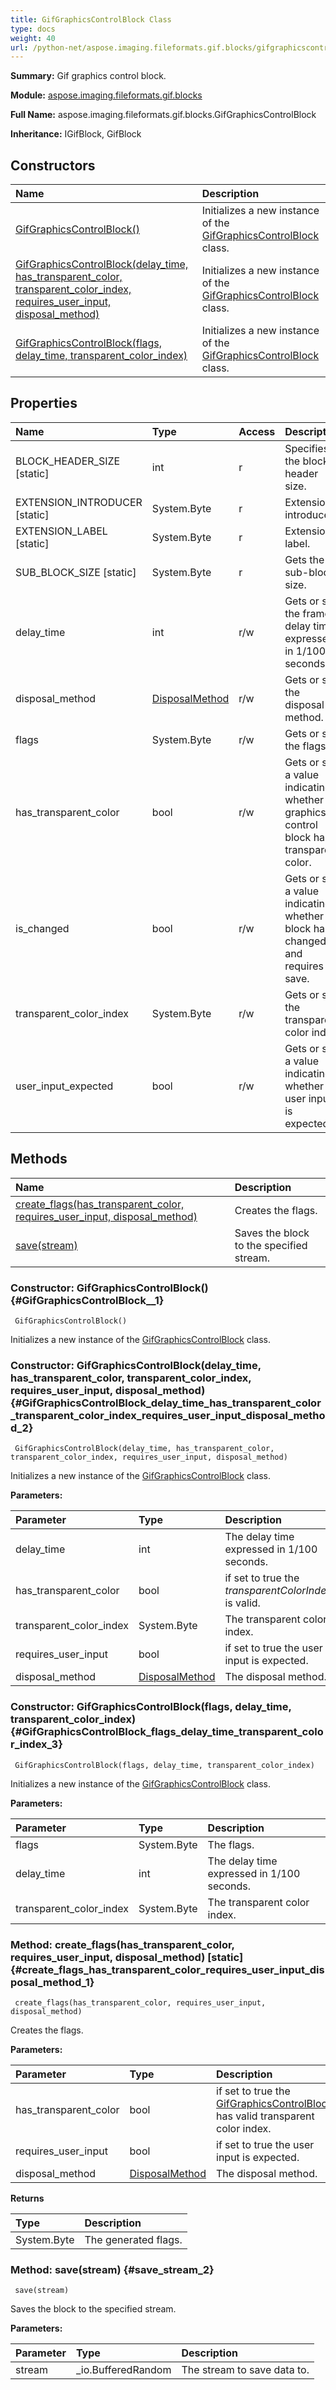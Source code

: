 ```yaml
---
title: GifGraphicsControlBlock Class
type: docs
weight: 40
url: /python-net/aspose.imaging.fileformats.gif.blocks/gifgraphicscontrolblock/
---
```


**Summary:** Gif graphics control block.

**Module:** [aspose.imaging.fileformats.gif.blocks](/imaging/python-net/aspose.imaging.fileformats.gif.blocks/)

**Full Name:** aspose.imaging.fileformats.gif.blocks.GifGraphicsControlBlock

**Inheritance:** IGifBlock, GifBlock

## **Constructors**
| **Name** | **Description** |
| :- | :- |
| [GifGraphicsControlBlock()](#GifGraphicsControlBlock__1) | Initializes a new instance of the [GifGraphicsControlBlock](/imaging/python-net/aspose.imaging.fileformats.gif.blocks/gifgraphicscontrolblock/) class. |
| [GifGraphicsControlBlock(delay_time, has_transparent_color, transparent_color_index, requires_user_input, disposal_method)](#GifGraphicsControlBlock_delay_time_has_transparent_color_transparent_color_index_requires_user_input_disposal_method_2) | Initializes a new instance of the [GifGraphicsControlBlock](/imaging/python-net/aspose.imaging.fileformats.gif.blocks/gifgraphicscontrolblock/) class. |
| [GifGraphicsControlBlock(flags, delay_time, transparent_color_index)](#GifGraphicsControlBlock_flags_delay_time_transparent_color_index_3) | Initializes a new instance of the [GifGraphicsControlBlock](/imaging/python-net/aspose.imaging.fileformats.gif.blocks/gifgraphicscontrolblock/) class. |
## **Properties**
| **Name** | **Type** | **Access** | **Description** |
| :- | :- | :- | :- |
| BLOCK_HEADER_SIZE [static] | int | r | Specifies the block header size. |
| EXTENSION_INTRODUCER [static] | System.Byte | r | Extension introducer. |
| EXTENSION_LABEL [static] | System.Byte | r | Extension label. |
| SUB_BLOCK_SIZE [static] | System.Byte | r | Gets the sub-block size. |
| delay_time | int | r/w | Gets or sets the frame delay time expressed in 1/100 seconds. |
| disposal_method | [DisposalMethod](/imaging/python-net/aspose.imaging.fileformats.gif/disposalmethod/) | r/w | Gets or sets the disposal method. |
| flags | System.Byte | r/w | Gets or sets the flags. |
| has_transparent_color | bool | r/w | Gets or sets a value indicating whether graphics control block has transparent color. |
| is_changed | bool | r/w | Gets or sets a value indicating whether block has changed and requires save. |
| transparent_color_index | System.Byte | r/w | Gets or sets the transparent color index. |
| user_input_expected | bool | r/w | Gets or sets a value indicating whether user input is expected. |
## **Methods**
| **Name** | **Description** |
| :- | :- |
| [create_flags(has_transparent_color, requires_user_input, disposal_method)](#create_flags_has_transparent_color_requires_user_input_disposal_method_1) | Creates the flags. |
| [save(stream)](#save_stream_2) | Saves the block to the specified stream. |


### Constructor: GifGraphicsControlBlock() {#GifGraphicsControlBlock__1}


```
 GifGraphicsControlBlock() 
```

Initializes a new instance of the [GifGraphicsControlBlock](/imaging/python-net/aspose.imaging.fileformats.gif.blocks/gifgraphicscontrolblock/) class.

### Constructor: GifGraphicsControlBlock(delay_time, has_transparent_color, transparent_color_index, requires_user_input, disposal_method) {#GifGraphicsControlBlock_delay_time_has_transparent_color_transparent_color_index_requires_user_input_disposal_method_2}


```
 GifGraphicsControlBlock(delay_time, has_transparent_color, transparent_color_index, requires_user_input, disposal_method) 
```

Initializes a new instance of the [GifGraphicsControlBlock](/imaging/python-net/aspose.imaging.fileformats.gif.blocks/gifgraphicscontrolblock/) class.

**Parameters:**

| Parameter | Type | Description |
| :- | :- | :- |
| delay_time | int | The delay time expressed in 1/100 seconds. |
| has_transparent_color | bool | if set to <c>true</c> the _transparentColorIndex_ is valid. |
| transparent_color_index | System.Byte | The transparent color index. |
| requires_user_input | bool | if set to <c>true</c> the user input is expected. |
| disposal_method | [DisposalMethod](/imaging/python-net/aspose.imaging.fileformats.gif/disposalmethod/) | The disposal method. |

### Constructor: GifGraphicsControlBlock(flags, delay_time, transparent_color_index) {#GifGraphicsControlBlock_flags_delay_time_transparent_color_index_3}


```
 GifGraphicsControlBlock(flags, delay_time, transparent_color_index) 
```

Initializes a new instance of the [GifGraphicsControlBlock](/imaging/python-net/aspose.imaging.fileformats.gif.blocks/gifgraphicscontrolblock/) class.

**Parameters:**

| Parameter | Type | Description |
| :- | :- | :- |
| flags | System.Byte | The flags. |
| delay_time | int | The delay time expressed in 1/100 seconds. |
| transparent_color_index | System.Byte | The transparent color index. |

### Method: create_flags(has_transparent_color, requires_user_input, disposal_method)  [static] {#create_flags_has_transparent_color_requires_user_input_disposal_method_1}


```
 create_flags(has_transparent_color, requires_user_input, disposal_method) 
```

Creates the flags.

**Parameters:**

| Parameter | Type | Description |
| :- | :- | :- |
| has_transparent_color | bool | if set to <c>true</c> the [GifGraphicsControlBlock](/imaging/python-net/aspose.imaging.fileformats.gif.blocks/gifgraphicscontrolblock/) has valid transparent color index. |
| requires_user_input | bool | if set to <c>true</c> the user input is expected. |
| disposal_method | [DisposalMethod](/imaging/python-net/aspose.imaging.fileformats.gif/disposalmethod/) | The disposal method. |

**Returns**

| Type | Description |
| :- | :- |
| System.Byte | The generated flags. |


### Method: save(stream) {#save_stream_2}


```
 save(stream) 
```

Saves the block to the specified stream.

**Parameters:**

| Parameter | Type | Description |
| :- | :- | :- |
| stream | _io.BufferedRandom | The stream to save data to. |

